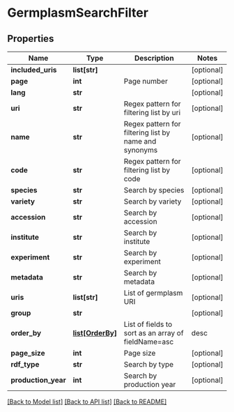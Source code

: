 # GermplasmSearchFilter

## Properties
Name | Type | Description | Notes
------------ | ------------- | ------------- | -------------
**included_uris** | **list[str]** |  | [optional] 
**page** | **int** | Page number | [optional] 
**lang** | **str** |  | [optional] 
**uri** | **str** | Regex pattern for filtering list by uri | [optional] 
**name** | **str** | Regex pattern for filtering list by name and synonyms | [optional] 
**code** | **str** | Regex pattern for filtering list by code | [optional] 
**species** | **str** | Search by species | [optional] 
**variety** | **str** | Search by variety | [optional] 
**accession** | **str** | Search by accession | [optional] 
**institute** | **str** | Search by institute | [optional] 
**experiment** | **str** | Search by experiment | [optional] 
**metadata** | **str** | Search by metadata | [optional] 
**uris** | **list[str]** | List of germplasm URI | [optional] 
**group** | **str** |  | [optional] 
**order_by** | [**list[OrderBy]**](OrderBy.md) | List of fields to sort as an array of fieldName&#x3D;asc|desc | [optional] 
**page_size** | **int** | Page size | [optional] 
**rdf_type** | **str** | Search by type | [optional] 
**production_year** | **int** | Search by production year | [optional] 

[[Back to Model list]](../README.md#documentation-for-models) [[Back to API list]](../README.md#documentation-for-api-endpoints) [[Back to README]](../README.md)


